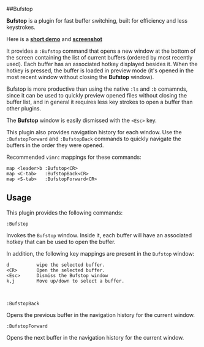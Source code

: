##Bufstop

**Bufstop** is a plugin for fast buffer switching, built for efficiency and less keystrokes.

Here is a **[short demo](http://www.youtube.com/watch?v=IwZSI-ZEoUY)** and 
**[screenshot](https://raw.github.com/mihaifm/bufstop/master/screen.png)**

It provides a `:Bufstop` command that opens a new window at the bottom of the 
screen containing the list of current buffers (ordered by most recently used).
Each buffer has an associated hotkey displayed besides it. When the hotkey is
pressed, the buffer is loaded in preview mode (it's opened in the most 
recent window without closing the **Bufstop** window).

Bufstop is more productive than using the native `:ls` and `:b` comamnds, since it can be used
to quickly preview opened files without closing the buffer list, and in general it requires 
less key strokes to open a buffer than other plugins.

The **Bufstop** window is easily dismissed with the `<Esc>` key.

This plugin also provides navigation history for each window. Use the 
`:BufstopForward` and `:BufstopBack` commands to quickly navigate the buffers
in the order they were opened.

Recommended `vimrc` mappings for these commands:
    
    map <leader>b :Bufstop<CR>
    map <C-tab>   :BufstopBack<CR>
    map <S-tab>   :BufstopForward<CR>


Usage
-----

This plugin provides the following commands:

    :Bufstop

Invokes the `Bufstop` window. Inside it, each buffer will have an associated 
hotkey that can be used to open the buffer. 

In addition, the following key mappings are present in the `Bufstop` window:

    d          wipe the selected buffer.
    <CR>       Open the selected buffer.
    <Esc>      Dismiss the Bufstop window
    k,j        Move up/down to select a buffer.
<br>

    :BufstopBack

Opens the previous buffer in the navigation history for the current window.

    :BufstopForward

Opens the next buffer in the navigation history for the current window.



